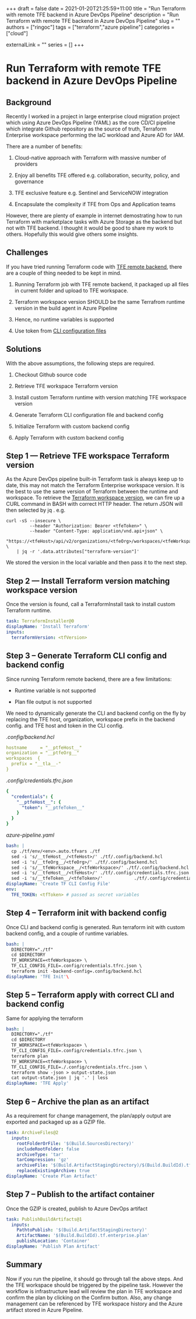 +++ 
draft = false
date = 2021-01-20T21:25:59+11:00
title = "Run Terraform with remote TFE backend in Azure DevOps Pipeline"
description = "Run Terraform with remote TFE backend in Azure DevOps Pipeline"
slug = ""
authors = ["ringoc"]
tags = ["terraform","azure pipeline"]
categories = ["cloud"]

externalLink = ""
series = []
+++

# Run Terraform with remote TFE backend in Azure DevOps Pipeline

## Background

Recently I worked in a project in large enterprise cloud migration project which using Azure DevOps Pipeline (YAML) as the core CD/CI pipeline which integrate Github repository as the source of truth, Terraform Enterprise workspace performing the IaC workload and Azure AD for IAM.

There are a number of benefits:

1. Cloud-native approach with Terraform with massive number of providers

1. Enjoy all benefits TFE offered e.g. collaboration, security, policy, and governance

1. TFE exclusive feature e.g. Sentinel and ServiceNOW integration

1. Encapsulate the complexity if TFE from Ops and Application teams

However, there are plenty of example in internet demostrating how to run Terraform with marketplace tasks with Azure Storage as the backend but not with TFE backend. I thought it would be good to share my work to others. Hopefully this would give others some insights.

## Challenges

If you have tried running Terraform code with [TFE remote backend](https://www.terraform.io/docs/backends/types/remote.html), there are a couple of thing needed to be kept in mind.

1. Running Terraform job with TFE remote backend, it packaged up all files in current folder and upload to TFE workspace.

1. Terraform workspace version SHOULD be the same Terrafrom runtime version in the build agent in Azure Pipeline

1. Hence, no runtime variables is supported

1. Use token from [CLI configuration files](https://www.terraform.io/docs/commands/cli-config.html)

## Solutions

With the above assumptions, the following steps are required.

1. Checkout Github source code

1. Retrieve TFE workspace Terraform version

1. Install custom Terraform runtime with version matching TFE workspace version

1. Generate Terraform CLI configuration file and backend config

1. Initialize Terraform with custom backend config

1. Apply Terraform with custom backend config

## Step 1 — Retrieve TFE workspace Terraform version

As the Azure DevOps pipeline built-in Terraform task is always keep up to date, this may not match the Terraform Enterprise workspace version. It is the best to use the same version of Terraform between the runtime and workspace. To retrieve the [Terraform workspace version](https://www.terraform.io/docs/cloud/api/workspaces.html), we can fire up a CURL command in BASH with correct HTTP header. The return JSON will then selected by jq . e.g.
```shell
curl -sS --insecure \
         --header "Authorization: Bearer <tfeToken>" \ 
         --header "Content-Type: application/vnd.api+json" \    
         "https://<tfeHost>/api/v2/organizations/<tfeOrg>/workspaces/<tfeWorkspace>" \
    | jq -r '.data.attributes["terraform-version"]'

```
    
We stored the version in the local variable and then pass it to the next step.

## Step 2 — Install Terraform version matching workspace version

Once the version is found, call a TerraformInstall task to install custom Terraform runtime.
```yaml
task: TerraformInstaller@0     
displayName: 'Install Terraform'     
inputs:       
  terraformVersion: <tfVersion>
```
## Step 3 – Generate Terraform CLI config and backend config

Since running Terraform remote backend, there are a few limitations:

* Runtime variable is not supported

* Plan file output is not supported

We need to dynamically generate the CLI and backend config on the fly by replacing the TFE host, organization, workspace prefix in the backend config. and TFE host and token in the CLI config.

*.config/backend.hcl*
```yaml
hostname     = "__ptfeHost__"
organization = "__ptfeOrg__"
workspaces  {
  prefix = "__tla__-"
}
```

*.config/credentials.tfrc.json*
```yaml
{
  "credentials": {
    "__ptfeHost__": {
      "token": "__ptfeToken__"
    }
  }
}
```

*azure-pipeline.yaml*
```yaml
bash: |       
  cp ./tf/env/<env>.auto.tfvars ./tf    
  sed -i 's/__tfeHost__/<tfeHost>/' ./tf/.config/backend.hcl       
  sed -i 's/__tfeOrg__/<tfeOrg>/' ./tf/.config/backend.hcl       
  sed -i 's/__tfeWorkspace__/<tfeWorkspace>/' ./tf/.config/backend.hcl       
  sed -i 's/__tfeHost__/<tfeHost>/' ./tf/.config/credentials.tfrc.json         
  sed -i 's/__tfeToken__/<tfeToken>/'            ./tf/.config/credentials.tfrc.json     
displayName: 'Create TF CLI Config File'     
env:       
  TFE_TOKEN: <tfToken> # passed as secret variables
```


## Step 4 – Terraform init with backend config

Once CLI and backend config is generated. Run terraform init with custom backend config, and a couple of runtime variables.
```yaml
bash: |       
  DIRECTORY="./tf"       
  cd $DIRECTORY       
  TF_WORKSPACE=<tfeWorkspace> \
  TF_CLI_CONFIG_FILE=.config/credentials.tfrc.json \
  terraform init -backend-config=.config/backend.hcl     
displayName: 'TFE Init'\
```
    

## Step 5 – Terraform apply with correct CLI and backend config

Same for applying the terraform
```yaml
bash: |       
  DIRECTORY="./tf"       
  cd $DIRECTORY       
  TF_WORKSPACE=<tfeWorkspace> \    
  TF_CLI_CONFIG_FILE=.config/credentials.tfrc.json \
  terraform plan 
  TF_WORKSPACE=<tfeWorkspace> \
  TF_CLI_CONFIG_FILE=./.config/credentials.tfrc.json \
  terraform show -json > output-state.json       
  cat output-state.json | jq '.' | less     
displayName: 'TFE Apply'
```

## Step 6 – Archive the plan as an artifact

As a requirement for change management, the plan/apply output are exported and packaged up as a GZIP file.
```yaml
task: ArchiveFiles@2     
  inputs:       
    rootFolderOrFile: '$(Build.SourcesDirectory)'            
    includeRootFolder: false       
    archiveType: 'tar'       
    tarCompression: 'gz'       
    archiveFile: '$(Build.ArtifactStagingDirectory)/$(Build.BuildId).tfplan.tgz'       
    replaceExistingArchive: true       
displayName: 'Create Plan Artifact'
```

## Step 7 – Publish to the artifact container

Once the GZIP is created, publish to Azure DevOps artifact
```yaml
task: PublishBuildArtifacts@1     
  inputs:       
    PathtoPublish: '$(Build.ArtifactStagingDirectory)'       
    ArtifactName: '$(Build.BuildId).tf.enterprise.plan'           
    publishLocation: 'Container'       
displayName: 'Publish Plan Artifact'
```

## Summary

Now if you run the pipeline, it should go through tall the above steps. And the TFE workspace should be triggered by the pipeline task. However the workflow is infrastructure lead will review the plan in TFE workspace and confirm the plan by clicking on the Confirm button. Also, any change management can be referenced by TFE workspace history and the Azure artifact stored in Azure Pipeline.  

